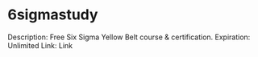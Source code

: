 # 6sigmastudy

Description: Free Six Sigma Yellow Belt course & certification.
Expiration: Unlimited
Link: Link
